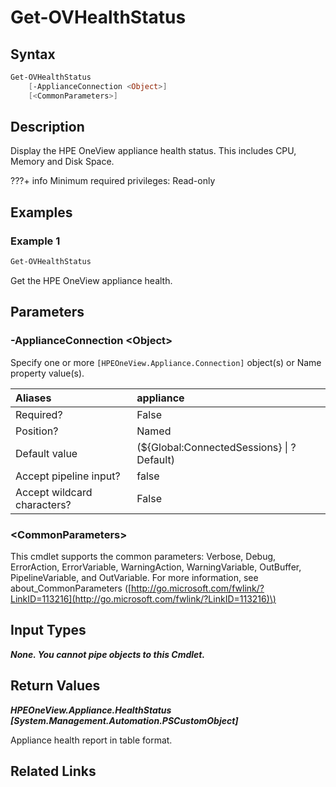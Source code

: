 ﻿---
description: Display appliance health.
---

# Get-OVHealthStatus

## Syntax

```powershell
Get-OVHealthStatus
    [-ApplianceConnection <Object>]
    [<CommonParameters>]
```

## Description

Display the HPE OneView appliance health status.  This includes CPU, Memory and Disk Space.

???+ info
    Minimum required privileges: Read-only
    

## Examples

###  Example 1 

```powershell
Get-OVHealthStatus
```

Get the HPE OneView appliance health.

## Parameters

### -ApplianceConnection &lt;Object&gt;

Specify one or more `[HPEOneView.Appliance.Connection]` object(s) or Name property value(s).

| Aliases | appliance |
| :--- | :--- |
| Required? | False |
| Position? | Named |
| Default value | (${Global:ConnectedSessions} &vert; ? Default) |
| Accept pipeline input? | false |
| Accept wildcard characters? | False |

### &lt;CommonParameters&gt;

This cmdlet supports the common parameters: Verbose, Debug, ErrorAction, ErrorVariable, WarningAction, WarningVariable, OutBuffer, PipelineVariable, and OutVariable. For more information, see about\_CommonParameters \([http://go.microsoft.com/fwlink/?LinkID=113216](http://go.microsoft.com/fwlink/?LinkID=113216)\)

## Input Types

_**None.  You cannot pipe objects to this Cmdlet.**_

## Return Values

_**HPEOneView.Appliance.HealthStatus [System.Management.Automation.PSCustomObject]**_

Appliance health report in table format.

## Related Links

